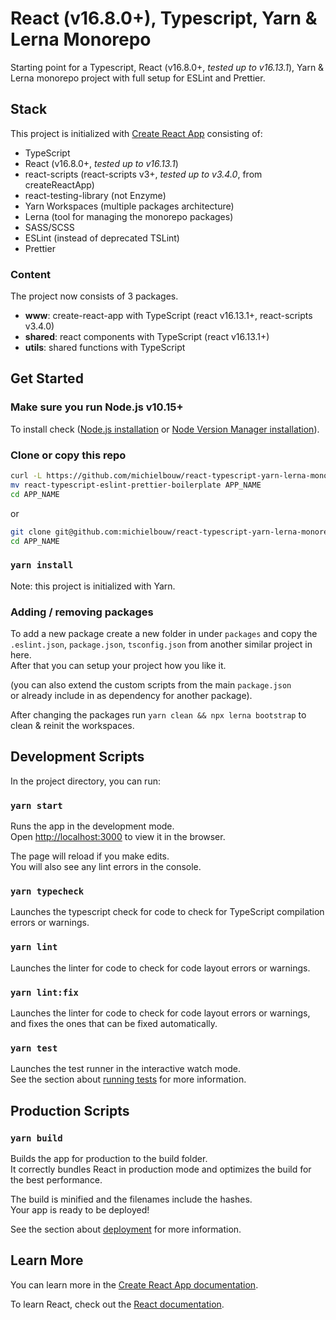 # React (v16.8.0+), Typescript, Yarn & Lerna Monorepo

Starting point for a Typescript, React (v16.8.0+, *tested up to v16.13.1*), Yarn & Lerna monorepo project with full setup for ESLint and Prettier.

## Stack

This project is initialized with [Create React App](https://github.com/facebook/create-react-app) consisting of:

- TypeScript
- React (v16.8.0+, *tested up to v16.13.1*)
- react-scripts (react-scripts v3+, *tested up to v3.4.0*, from createReactApp)
- react-testing-library (not Enzyme)
- Yarn Workspaces (multiple packages architecture)
- Lerna (tool for managing the monorepo packages)
- SASS/SCSS
- ESLint (instead of deprecated TSLint)
- Prettier

### Content

The project now consists of 3 packages.

- **www**: create-react-app with TypeScript (react v16.13.1+, react-scripts v3.4.0)
- **shared**: react components with TypeScript (react v16.13.1+)
- **utils**: shared functions with TypeScript

## Get Started

### Make sure you run Node.js v10.15+

To install check ([Node.js installation](https://nodejs.org/en/) or [Node Version Manager installation](https://github.com/nvm-sh/nvm)).

### Clone or copy this repo

```bash
curl -L https://github.com/michielbouw/react-typescript-yarn-lerna-monorepo-eslint-prettier-boilerplate/archive/master.zip | tar zx
mv react-typescript-eslint-prettier-boilerplate APP_NAME
cd APP_NAME
```

or

```bash
git clone git@github.com:michielbouw/react-typescript-yarn-lerna-monorepo-eslint-prettier-boilerplate.git APP_NAME
cd APP_NAME
```

### `yarn install`

Note: this project is initialized with Yarn.

### Adding / removing packages

To add a new package create a new folder in under `packages` and copy the<br>
`.eslint.json`, `package.json`, `tsconfig.json` from another similar project in here.<br>
After that you can setup your project how you like it.

(you can also extend the custom scripts from the main `package.json`<br>
or already include in as dependency for another package).

After changing the packages run `yarn clean && npx lerna bootstrap` to clean & reinit the workspaces.

## Development Scripts

In the project directory, you can run:

### `yarn start`

Runs the app in the development mode.<br>
Open [http://localhost:3000](http://localhost:3000) to view it in the browser.

The page will reload if you make edits.<br>
You will also see any lint errors in the console.

### `yarn typecheck`

Launches the typescript check for code to check for TypeScript compilation errors or warnings.

### `yarn lint`

Launches the linter for code to check for code layout errors or warnings.

### `yarn lint:fix`

Launches the linter for code to check for code layout errors or warnings, and fixes the ones that can be fixed automatically.

### `yarn test`

Launches the test runner in the interactive watch mode.<br>
See the section about [running tests](https://facebook.github.io/create-react-app/docs/running-tests) for more information.

## Production Scripts

### `yarn build`

Builds the app for production to the build folder.<br>
It correctly bundles React in production mode and optimizes the build for the best performance.

The build is minified and the filenames include the hashes.<br>
Your app is ready to be deployed!

See the section about [deployment](https://facebook.github.io/create-react-app/docs/deployment) for more information.

## Learn More

You can learn more in the [Create React App documentation](https://facebook.github.io/create-react-app/docs/getting-started).

To learn React, check out the [React documentation](https://reactjs.org/).

